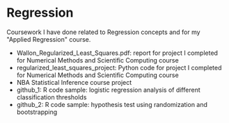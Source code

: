 # Regression

Coursework I have done related to Regression concepts and for my "Applied Regression" course.  

* Wallon_Regularized_Least_Squares.pdf: report for project I completed for Numerical Methods and Scientific Computing course
* regularized_least_squares_project: Python code for project I completed for Numerical Methods and Scientific Computing course
* NBA Statistical Inference course project  
* github_1: R code sample: logistic regression analysis of different classification thresholds   
* github_2: R code sample: hypothesis test using randomization and bootstrapping 
